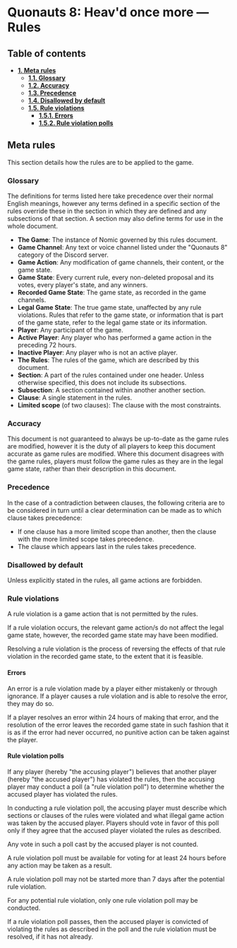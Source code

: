 # Quonauts 8: Heav'd once more — Rules

## Table of contents

* [**1. Meta rules**](#meta-rules)
    * [**1.1. Glossary**](#glossary)
    * [**1.2. Accuracy**](#accuracy)
    * [**1.3. Precedence**](#precedence)
    * [**1.4. Disallowed by default**](#disallowed-by-default)
    * [**1.5. Rule violations**](#rule-violations)
        * [**1.5.1. Errors**](#errors)
        * [**1.5.2. Rule violation polls**](#rule-violation-polls)

## <a name='meta-rules'/> Meta rules

This section details how the rules are to be applied to the game.

### <a name='glossary'/> Glossary

The definitions for terms listed here take precedence over their normal English meanings, however any terms defined in a specific section of the rules override these in the section in which they are defined and any subsections of that section. A section may also define terms for use in the whole document.

* **The Game**: The instance of Nomic governed by this rules document.
* **Game Channel**: Any text or voice channel listed under the "Quonauts 8" category of the Discord server.
* **Game Action**: Any modification of game channels, their content, or the game state.
* **Game State**: Every current rule, every non-deleted proposal and its votes, every player's state, and any winners.
* **Recorded Game State**: The game state, as recorded in the game channels.
* **Legal Game State**: The true game state, unaffected by any rule violations. Rules that refer to the game state, or information that is part of the game state, refer to the legal game state or its information.
* **Player**: Any participant of the game.
* **Active Player**: Any player who has performed a game action in the preceding 72 hours.
* **Inactive Player**: Any player who is not an active player.
* **The Rules**: The rules of the game, which are described by this document.
* **Section**: A part of the rules contained under one header. Unless otherwise specified, this does not include its subsections.
* **Subsection**: A section contained within another another section.
* **Clause**: A single statement in the rules.
* **Limited scope** (of two clauses): The clause with the most constraints.

### <a name='accuracy'/> Accuracy

This document is not guaranteed to always be up-to-date as the game rules are modified, however it is the duty of all players to keep this document accurate as game rules are modified. Where this document disagrees with the game rules, players must follow the game rules as they are in the legal game state, rather than their description in this document.

### <a name='precedence'/> Precedence

In the case of a contradiction between clauses, the following criteria are to be considered in turn until a clear determination can be made as to which clause takes precedence:

* If one clause has a more limited scope than another, then the clause with the more limited scope takes precedence.
* The clause which appears last in the rules takes precedence.

### <a name='disallowed-by-default'/> Disallowed by default

Unless explicitly stated in the rules, all game actions are forbidden.

### <a name='rule-violations'/> Rule violations

A rule violation is a game action that is not permitted by the rules.

If a rule violation occurs, the relevant game action/s do not affect the legal game state, however, the recorded game state may have been modified.

Resolving a rule violation is the process of reversing the effects of that rule violation in the recorded game state, to the extent that it is feasible.

#### <a name='errors'/> Errors

An error is a rule violation made by a player either mistakenly or through ignorance. If a player causes a rule violation and is able to resolve the error, they may do so.

If a player resolves an error within 24 hours of making that error, and the resolution of the error leaves the recorded game state in such fashion that it is as if the error had never occurred, no punitive action can be taken against the player.

#### <a name='rule-violation-polls'/> Rule violation polls

If any player (hereby "the accusing player") believes that another player (hereby "the accused player") has violated the rules, then the accusing player may conduct a poll (a "rule violation poll") to determine whether the accused player has violated the rules.

In conducting a rule violation poll, the accusing player must describe which sections or clauses of the rules were violated and what illegal game action was taken by the accused player. Players should vote in favor of this poll only if they agree that the accused player violated the rules as described.

Any vote in such a poll cast by the accused player is not counted.

A rule violation poll must be available for voting for at least 24 hours before any action may be taken as a result.

A rule violation poll may not be started more than 7 days after the potential rule violation.

For any potential rule violation, only one rule violation poll may be conducted.

If a rule violation poll passes, then the accused player is convicted of violating the rules as described in the poll and the rule violation must be resolved, if it has not already.

